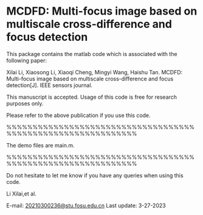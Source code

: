 # MCDFD: Multi-focus image based on multiscale cross-difference and focus detection
This package contains the matlab code which is associated with the following paper:

Xilai Li, Xiaosong Li, Xiaoqi Cheng, Mingyi Wang, Haishu Tan. MCDFD: Multi-focus image based on multiscale cross-difference and focus detection[J]. IEEE sensors journal.

This manuscript is accepted. Usage of this code is free for research purposes only.

Please refer to the above publication if you use this code.

%%%%%%%%%%%%%%%%%%%%%%%%%%%%%%%%%%%%%%%%%%%%%%%%%%%%%%%%%%%%%

The demo files are main.m.

%%%%%%%%%%%%%%%%%%%%%%%%%%%%%%%%%%%%%%%%%%%%%%%%%%%%%%%%%%%%%

Do not hesitate to let me know if you have any queries when using this code.

Li Xilai,et al.

E-mail: 20210300236@stu.fosu.edu.cn Last update: 3-27-2023
